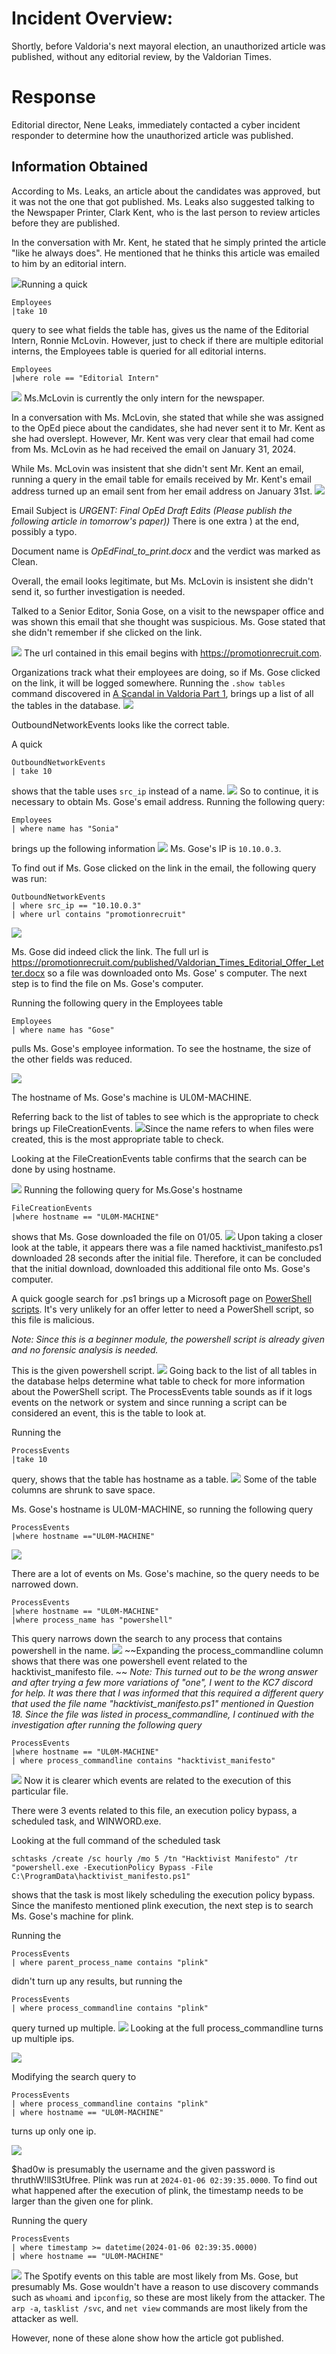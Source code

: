 
# Incident Overview:

Shortly, before Valdoria's next mayoral election, an unauthorized article was published, without any editorial review, by the Valdorian Times.

# Response
Editorial director, Nene Leaks, immediately contacted a cyber incident responder to determine how the unauthorized article was published. 

## Information Obtained
According to Ms. Leaks, an article about the candidates was approved, but it was not the one that got published. Ms. Leaks also suggested talking to the Newspaper Printer, Clark Kent, who is the last person to review articles before they are published. 

In the conversation with Mr. Kent, he stated that he simply printed the article "like  he always does". He mentioned that he thinks this article was emailed to him by an editorial intern. 

![](<./assets/A Scandal in Valdoria Part 2 and 3/Employees take 10 1.png>)Running a quick 
```
Employees
|take 10
```
query to see what fields the table has, gives us the name of the Editorial Intern, Ronnie McLovin. However, just to check if there are multiple editorial interns, the Employees table is queried for all editorial interns. 

```
Employees 
|where role == "Editorial Intern"
```
![](<./assets/A Scandal in Valdoria Part 2 and 3/Pasted image 20250408152551.png>)
Ms.McLovin is currently the only intern for the newspaper. 

In a conversation with Ms. McLovin, she stated that while she was assigned to the OpEd piece about the candidates, she had never sent it to Mr. Kent as she had overslept. However, Mr. Kent was very clear that email had come from Ms. McLovin as he had received the email on January 31, 2024.

 While Ms. McLovin was insistent that she didn't sent Mr. Kent an email, running a query in the email table for emails received by Mr. Kent's email address turned up an email sent from her email address on January 31st. 
![](<./assets/A Scandal in Valdoria Part 2 and 3/Pasted image 20250324111854.png>)

Email Subject is *URGENT: Final OpEd Draft Edits (Please publish the following article in tomorrow's paper))* There is one extra ) at the end, possibly a typo. 

Document name is *OpEdFinal_to_print.docx* and the verdict was marked as Clean. 

Overall, the email looks legitimate, but Ms. McLovin is insistent she didn't send it, so further investigation is needed. 

Talked to a Senior Editor, Sonia Gose, on a visit to the newspaper office and was shown this email that she thought was suspicious. Ms. Gose stated that she didn't remember if she clicked on the link. 

![](<./assets/A Scandal in Valdoria Part 2 and 3/Email from Sonia.png>)
The url contained in this email begins with https://promotionrecruit.com.

Organizations track what their employees are doing, so if Ms. Gose clicked on the link, it will be logged somewhere. Running the `.show tables` command discovered in [A Scandal in Valdoria Part 1](<./A Scandal in Valdoria Part 1.md>), brings up a list of all the tables in the database. 
![](<./assets/A Scandal in Valdoria Part 2 and 3/show tables.png>)

OutboundNetworkEvents looks like the correct table. 

A quick
```
OutboundNetworkEvents
| take 10
```
shows that the table uses `src_ip` instead of a name. 
![](<./assets/A Scandal in Valdoria Part 2 and 3/Pasted image 20250328172900.png>)
So to continue, it is necessary to obtain Ms. Gose's email address. 
Running the following query:
```
Employees 
| where name has "Sonia"
```
brings up the following information
![](<./assets/A Scandal in Valdoria Part 2 and 3/Pasted image 20250328173253.png>)
Ms. Gose's IP is `10.10.0.3`. 

To find out if Ms. Gose clicked on the link in the email, the following query was run:
```
OutboundNetworkEvents
| where src_ip == "10.10.0.3"
| where url contains "promotionrecruit"
```

![](<./assets/A Scandal in Valdoria Part 2 and 3/Pasted image 20250408110528.png>)

Ms. Gose did indeed click the link. The full url is https://promotionrecruit.com/published/Valdorian_Times_Editorial_Offer_Letter.docx so a file was downloaded onto Ms. Gose' s computer. The next step is to find the file on Ms. Gose's computer. 

Running the following query in the Employees table

```
Employees 
| where name has "Gose"
```
pulls Ms. Gose's employee information. To see the hostname, the size of the other fields was reduced. 

![](<./assets/A Scandal in Valdoria Part 2 and 3/Pasted image 20250408135445.png>)

The hostname of Ms. Gose's machine is UL0M-MACHINE. 

Referring back to the list of tables to see which is the appropriate to check brings up FileCreationEvents. ![](<./assets/A Scandal in Valdoria Part 2 and 3/show tables.png>)Since the name refers to when files were created, this is the most appropriate table to check. 

Looking at the FileCreationEvents table confirms that the search can be done by using hostname. 

![](<./assets/A Scandal in Valdoria Part 2 and 3/Pasted image 20250408140335.png>)
Running the following query for Ms.Gose's hostname 
```
FileCreationEvents
|where hostname == "UL0M-MACHINE"
```
shows that Ms. Gose downloaded the file on 01/05. 
![](<./assets/A Scandal in Valdoria Part 2 and 3/Pasted image 20250408144718.png>)
Upon taking a closer look at the table, it appears there was a file named hacktivist_manifesto.ps1 downloaded 28 seconds after the initial file. Therefore, it can be concluded that the initial download, downloaded this additional file onto Ms. Gose's computer.  

A quick google search for .ps1 brings up a Microsoft page on [PowerShell scripts](https://learn.microsoft.com/en-us/powershell/module/microsoft.powershell.core/about/about_scripts?view=powershell-7.5). It's very unlikely for an offer letter to need a PowerShell script, so this file is malicious. 

_Note: Since this is a beginner module, the powershell script is already given and no forensic analysis is needed._

This is the given powershell script.
![](<./assets/A Scandal in Valdoria Part 2 and 3/valdoria-hacktivist-ps1.jpg>)
Going back to the list of all tables in the database helps determine what table to check for more information about the PowerShell script. The ProcessEvents table sounds as if it logs events on the network or system and since running a script can be considered an event, this is the table to look at. 

Running the 
```
ProcessEvents
|take 10
```
query, shows that the table has hostname as a table. 
![](<./assets/A Scandal in Valdoria Part 2 and 3/Pasted image 20250409145339.png>)
Some of the table columns are shrunk to save space. 

Ms. Gose's hostname is UL0M-MACHINE, so running the following query
```
ProcessEvents
|where hostname =="UL0M-MACHINE"
```
![](<./assets/A Scandal in Valdoria Part 2 and 3/Pasted image 20250409145641.png>)

There are a lot of events on Ms. Gose's machine, so the query needs to be narrowed down. 
```
ProcessEvents
|where hostname == "UL0M-MACHINE"
|where process_name has "powershell"
```
This query narrows down the search to any process that contains powershell in the name. 
![](<./assets/A Scandal in Valdoria Part 2 and 3/Pasted image 20250409145944.png>)
~~Expanding the process_commandline column shows that there was one powershell event related to the hacktivist_manifesto file. ~~
_Note: This turned out to be the wrong answer and after trying a few more variations of "one", I went to the KC7 discord for help. It was there that I was informed that this required a different query that used the file name "hacktivist_manifesto.ps1" mentioned in Question 18. Since the file was listed in process_commandline, I continued with the investigation after running the following query_

```
ProcessEvents
|where hostname == "UL0M-MACHINE"
| where process_commandline contains "hacktivist_manifesto"
```
![](<./assets/A Scandal in Valdoria Part 2 and 3/Pasted image 20250409163148.png>)
Now it is clearer which events are related to the execution of this particular file. 

There were 3 events related to this file, an execution policy bypass, a scheduled task, and WINWORD.exe.

Looking at the full command of the scheduled task 
```
schtasks /create /sc hourly /mo 5 /tn "Hacktivist Manifesto" /tr "powershell.exe -ExecutionPolicy Bypass -File C:\ProgramData\hacktivist_manifesto.ps1"
```

shows that the task is most likely scheduling the execution policy bypass. Since the manifesto mentioned plink execution, the next step is to search Ms. Gose's machine for plink. 

Running the 
```
ProcessEvents
| where parent_process_name contains "plink"
```

didn't turn up any results, but running the 

```
ProcessEvents
| where process_commandline contains "plink"
```
query turned up multiple. 
![](<./assets/A Scandal in Valdoria Part 2 and 3/Pasted image 20250410122320.png>)
Looking at the full process_commandline turns up multiple ips. 

![](<./assets/A Scandal in Valdoria Part 2 and 3/Pasted image 20250410123024.png>)

Modifying the search query to 

```
ProcessEvents
| where process_commandline contains "plink"
| where hostname == "UL0M-MACHINE"
```
turns up only one ip. 

![](<./assets/A Scandal in Valdoria Part 2 and 3/Pasted image 20250410123205.png>)

$had0w is presumably the username and the given password is thruthW!llS3tUfree.
Plink was run at `2024-01-06 02:39:35.0000`. To find out what happened after the execution of plink, the timestamp needs to be larger than the given one for plink. 

Running the query 
```
ProcessEvents
| where timestamp >= datetime(2024-01-06 02:39:35.0000)
| where hostname == "UL0M-MACHINE"
```

![](<./assets/A Scandal in Valdoria Part 2 and 3/Pasted image 20250410124602.png>)
The Spotify events on this table are most likely from Ms. Gose, but presumably Ms. Gose wouldn't have a reason to use discovery commands such as `whoami` and `ipconfig`, so these are most likely from the attacker. The `arp -a`, `tasklist /svc`, and `net view` commands are most likely from the attacker as well. 

However, none of these alone show how the article got published. 